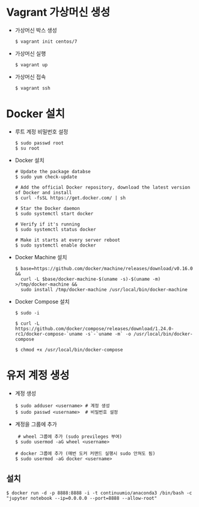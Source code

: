 # Vagrant 가상머신 생성

- 가상머신 박스 생성

  ~~~shell
  $ vagrant init centos/7
  ~~~

- 가상머신 실행

  ~~~shell
  $ vagrant up
  ~~~

- 가상머신 접속

  ~~~shell
  $ vagrant ssh
  ~~~



# Docker 설치

- 루트 계정 비밀번호 설정

  ```shell
  $ sudo passwd root
  $ su root
  ```

- Docker 설치

  ~~~shell
  # Update the package databse
  $ sudo yum check-update
  
  # Add the official Docker repository, download the latest version of Docker and install
  $ curl -fsSL https://get.docker.com/ | sh
  
  # Star the Docker daemon
  $ sudo systemctl start docker
  
  # Verify if it's running
  $ sudo systemctl status docker
  
  # Make it starts at every server reboot
  $ sudo systemctl enable docker
  ~~~

- Docker Machine 설치

  ~~~shell
  $ base=https://github.com/docker/machine/releases/download/v0.16.0 &&
    curl -L $base/docker-machine-$(uname -s)-$(uname -m) >/tmp/docker-machine &&
    sudo install /tmp/docker-machine /usr/local/bin/docker-machine
  ~~~

- Docker Compose 설치

  ~~~shell
  $ sudo -i
  
  $ curl -L https://github.com/docker/compose/releases/download/1.24.0-rc1/docker-compose-`uname -s`-`uname -m` -o /usr/local/bin/docker-compose
  
  $ chmod +x /usr/local/bin/docker-compose
  ~~~

  

# 유저 계정 생성

- 계정 생성

  ```shell
  $ sudo adduser <username> # 계정 생성
  $ sudo passwd <username>  # 비밀번호 설정
  ```

- 계정을 그룹에 추가

  ```shell
   # wheel 그룹에 추가 (sudo previleges 부여)
  $ sudo usermod -aG wheel <username>
  
  # docker 그룹에 추가 (매번 도커 커맨드 실행시 sudo 안쳐도 됨)
  $ sudo usermod -aG docker <username>
  ```







## 설치

~~~shell
$ docker run -d -p 8888:8888 -i -t continuumio/anaconda3 /bin/bash -c "jupyter notebook --ip=0.0.0.0 --port=8888 --allow-root"
~~~



































